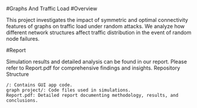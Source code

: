 #Graphs And Traffic Load
#Overview

This project investigates the impact of symmetric and optimal connectivity features of graphs on traffic load under random attacks. We analyze how different network structures affect traffic distribution in the event of random node failures.

#Report

Simulation results and detailed analysis can be found in our report. Please refer to Report.pdf for comprehensive findings and insights.
Repository Structure

    /: Contains GUI app code.
    graph project/: Code files used in simulations.
    Report.pdf: Detailed report documenting methodology, results, and conclusions.

